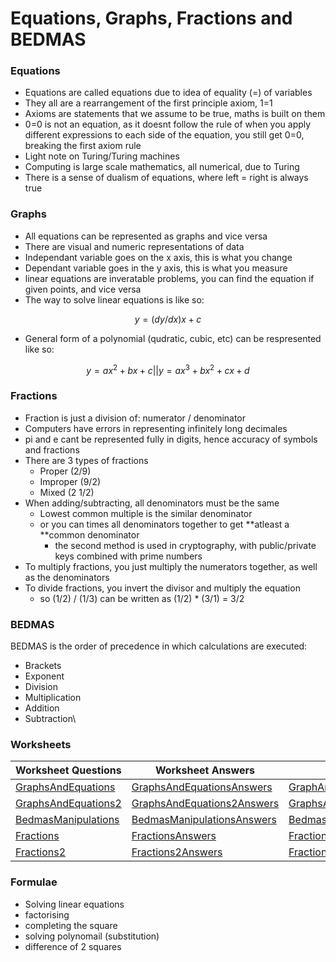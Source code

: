 # Equations, Graphs, Fractions and BEDMAS

### Equations

* Equations are called equations due to idea of equality (=) of variables
* They all are a rearrangement of the first principle axiom, 1=1
* Axioms are statements that we assume to be true, maths is built on them
* 0=0 is not an equation, as it doesnt follow the rule of when you apply different expressions to each side of the equation, you still get 0=0, breaking the first axiom rule
* Light note on Turing/Turing machines
* Computing is large scale mathematics, all numerical, due to Turing
* There is a sense of dualism of equations, where left = right is always true

### Graphs

* All equations can be represented as graphs and vice versa
* There are visual and numeric representations of data
* Independant variable goes on the x axis, this is what you change
* Dependant variable goes in the y axis, this is what you measure
* linear equations are inveratable problems, you can find the equation if given points, and vice versa
* The way to solve linear equations is like so:

$$
y = (dy/dx)x + c
$$

* General form of a polynomial (qudratic, cubic, etc) can be respresented like so:

$$
y = ax^2 + bx + c || y = ax^3+bx^2+cx+d
$$

### Fractions

* Fraction is just a division of: numerator / denominator
* Computers have errors in representing infinitely long decimales
* pi and e cant be represented fully in digits, hence accuracy of symbols and fractions
* There are 3 types of fractions
  * Proper (2/9)
  * Improper (9/2)
  * Mixed (2 1/2)
* When adding/subtracting, all denominators must be the same
  * Lowest common multiple is the similar denominator
  * or you can times all denominators together to get **atleast a **common denominator
    * the second method is used in cryptography, with public/private keys combined with prime numbers
* To multiply fractions, you just multiply the numerators together, as well as the denominators
* To divide fractions, you invert the divisor and multiply the equation
  * so (1/2) / (1/3) can be written as (1/2) \* (3/1) = 3/2

### BEDMAS

BEDMAS is the order of precedence in which calculations are executed:

* Brackets
* Exponent
* Division
* Multiplication
* Addition
* Subtraction\


### Worksheets

| Worksheet Questions                                                                                                                                   | Worksheet Answers                                                                                                                                                   | Worked Solutions                                                                                                                                                                    |
| ----------------------------------------------------------------------------------------------------------------------------------------------------- | ------------------------------------------------------------------------------------------------------------------------------------------------------------------- | ----------------------------------------------------------------------------------------------------------------------------------------------------------------------------------- |
| [GraphsAndEquations ](https://github.com/AdnanTech/maths-for-computing-worksheets/blob/master/equations-graphs-and-fractions/GraphsAndEquations.pdf)  | [GraphsAndEquationsAnswers](https://github.com/AdnanTech/maths-for-computing-worksheets/blob/master/equations-graphs-and-fractions/GraphsAndEquationsAnswers.pdf)   | [GraphAndEquationsWorkedSolutions](https://github.com/AdnanTech/maths-for-computing-worksheets/blob/master/equations-graphs-and-fractions/GraphAndEquationsWorkedSolutions.pdf)     |
| [GraphsAndEquations2](https://github.com/AdnanTech/maths-for-computing-worksheets/blob/master/equations-graphs-and-fractions/GraphsAndEquations2.pdf) | [GraphsAndEquations2Answers](https://github.com/AdnanTech/maths-for-computing-worksheets/blob/master/equations-graphs-and-fractions/GraphsAndEquations2Answers.pdf) | [GraphsAndEquations2WorkedSolutions](https://github.com/AdnanTech/maths-for-computing-worksheets/blob/master/equations-graphs-and-fractions/GraphsAndEquations2WorkedSolutions.pdf) |
| [BedmasManipulations](https://github.com/AdnanTech/maths-for-computing-worksheets/blob/master/equations-graphs-and-fractions/BedmasManipulations.pdf) | [BedmasManipulationsAnswers](https://github.com/AdnanTech/maths-for-computing-worksheets/blob/master/equations-graphs-and-fractions/BedmasManipulationsAnswers.pdf) | [BedmasManipulationsWorkedSolutions](https://github.com/AdnanTech/maths-for-computing-worksheets/blob/master/equations-graphs-and-fractions/BedmasManipulationsWorkedSolutions.pdf) |
| [Fractions](https://github.com/AdnanTech/maths-for-computing-worksheets/blob/master/equations-graphs-and-fractions/Fractions.pdf)                     | [FractionsAnswers](https://github.com/AdnanTech/maths-for-computing-worksheets/blob/master/equations-graphs-and-fractions/FractionsAnswers.pdf)                     | [FractionsWorkedSolutions](https://github.com/AdnanTech/maths-for-computing-worksheets/blob/master/equations-graphs-and-fractions/FractionsWorkedSolutions.pdf)                     |
| [Fractions2](https://github.com/AdnanTech/maths-for-computing-worksheets/blob/master/equations-graphs-and-fractions/Fractions2.pdf)                   | [Fractions2Answers](https://github.com/AdnanTech/maths-for-computing-worksheets/blob/master/equations-graphs-and-fractions/Fractions2Answers.pdf)                   | [Fractions2WorkedSolutions](https://github.com/AdnanTech/maths-for-computing-worksheets/blob/master/equations-graphs-and-fractions/Fractions2WorkedSolutions.pdf)                   |

### Formulae

* Solving linear equations
* factorising
* completing the square
* solving polynomail (substitution)
* difference of 2 squares
